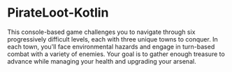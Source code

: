 # PirateLoot-Kotlin
This console-based game challenges you to navigate through six progressively difficult levels, each with three unique towns to conquer. In each town, you'll face environmental hazards and engage in turn-based combat with a variety of enemies. Your goal is to gather enough treasure to advance while managing your health and upgrading your arsenal.
